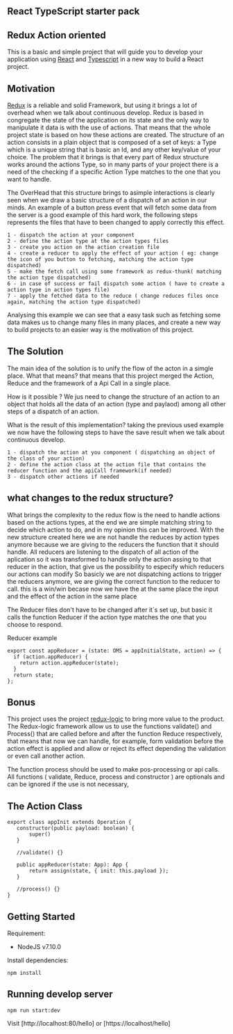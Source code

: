## React TypeScript starter pack

## Redux Action oriented

This is a basic and simple project that will guide you to develop your application using [React](https://facebook.github.io/react/) and [Typescript](https://www.typescriptlang.org/) in a new way to build a React project.

## Motivation

[Redux](http://redux.js.org/) is a reliable and solid Framework, but using it brings a lot of overhead when we talk about continuous develop.
Redux is based in congregate the state of the application on its state and the only way to manipulate it data is with the use of actions. That means that the whole project state is based on how these actions are created.
The structure of an action consists in a plain object that is composed of a set of keys: a Type which is a unique string that is basic an Id, and any other key/value of your choice. The problem that it brings is that every part of Redux structure works around the actions Type, so in many parts of your project there is a need of the checking if a specific Action Type matches to the one that you want to handle.

The OverHead that this structure brings to asimple interactions is clearly seen when we draw a basic structure of a dispatch of an action in our minds. An example of a button press event that will fetch some data from the server is a good example of this hard work, the following steps represents the files that have to been changed to apply correctly this effect.

    1 - dispatch the action at your component
    2 - define the action type at the action types files
    3 - create you action on the action creation file
    4 - create a reducer to apply the effect of your action ( eg: change the icon of you button to fetching, matching the action type dispatched)
    5 - make the fetch call using some framework as redux-thunk( matching the action type dispatched)
    6 - in case of success or fail dispatch some action ( have to create a action type in action types file)
    7 - apply the fetched data to the reduce ( change reduces files once again, matching the action type dispatched)

Analysing this example we can see that a easy task such as fetching some data makes us to change many files in many places, and create a new way to build projects to an easier way is the motivation of this project.

## The Solution

The main idea of the solution is to unify the flow of the acton in a simgle place. What that means? that means that this project merged the Action, Reduce and the framework of a Api Call in a single place.

How is it possible ? We jus need to change the structure of an action to an object that holds all the data of an action (type and paylaod) among all other steps of a dispatch of an action.

What is the result of this implementation? taking the previous used example we now have the following steps to have the save result when we talk about continuous develop.

    1 - dispatch the action at you component ( dispatching an object of the class of your action)
    2 - define the action class at the action file that contains the reducer function and the apiCall framework(if needed)
    3 - dispatch other actions if needed

## what changes to the redux structure?

What brings the complexity to the redux flow is the need to handle actions based on the actions types, at the end we are simple matching string to decide which action to do, and in my opinion this can be improved.
With the new structure created here we are not handle the reduces by action types anymore because we are giving to the reducers the function that it should handle.
All reducers are listening to the dispatch of all action of the aplication so it was transformed to handle only the action assing to that reducer in the action, that give us the possibility to especify which reducers our actions can modify
So basicly we are not dispatching actions to trigger the reducers anymore, we are giving the correct function to the reducer to call. this is a win/win becase now we have the at the same place the input and the effect of the action in the same place

The Reducer files don't have to be changed after it`s set up, but basic it calls the function Reducer if the action type matches the one that you choose to respond.

Reducer example

```
export const appReducer = (state: OMS = appInitialState, action) => {
  if (action.appReducer) {
    return action.appReducer(state);
  }
  return state;
};
```

## Bonus

This project uses the project [redux-logic](https://github.com/jeffbski/redux-logic) to bring more value to the product. The Redux-logic framework allow us to use the functions validate() and Process() that are called before and after the function Reduce respectively, that means that now we can handle, for example, form validation before the action effect is applied and allow or reject its effect depending the validation or even call another action.

The function process should be used to make pos-processing or api calls.
All functions ( validate, Reduce, process and constructor ) are optionals and can be ignored if the use is not necessary,

## The Action Class

```
export class appInit extends Operation {
   constructor(public payload: boolean) {
       super()
   }

   //validate() {}

   public appReducer(state: App): App {
       return assign(state, { init: this.payload });
   }

   //process() {}
}
```

## Getting Started

Requirement:

* NodeJS v7.10.0

Install dependencies:

```
npm install
```

## Running develop server

```
npm run start:dev
```

Visit [http://localhost:80/hello] or [https://localhost/hello]
